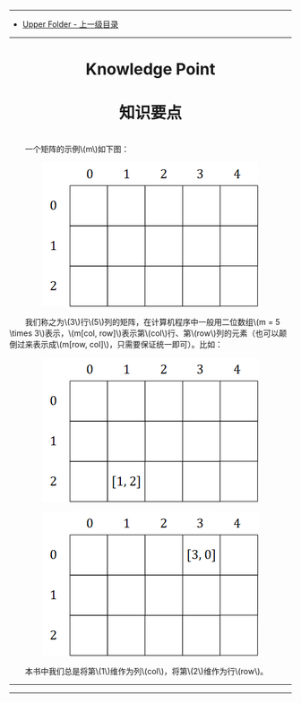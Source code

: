 --------
* [Upper Folder - 上一级目录](../)

--------

<div>
<h1 align="center">Knowledge Point</h1>
<h1 align="center">知识要点</h1>
<br>
&emsp;&emsp;一个矩阵的示例\(m\)如下图：
<p align="center"><img src="../res/KnowledgePoint1.png" /></p>
&emsp;&emsp;我们称之为\(3\)行\(5\)列的矩阵，在计算机程序中一般用二位数组\(m = 5 \times 3\)表示，\(m[col, row]\)表示第\(col\)行、第\(row\)列的元素（也可以颠倒过来表示成\(m[row, col]\)，只需要保证统一即可）。比如：
<p align="center"><img src="../res/KnowledgePoint2.png" /></p>
<p align="center"><img src="../res/KnowledgePoint3.png" /></p>
&emsp;&emsp;本书中我们总是将第\(1\)维作为列\(col\)，将第\(2\)维作为行\(row\)。
</div>

--------
--------
